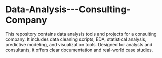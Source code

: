 # Data-Analysis---Consulting-Company
This repository contains data analysis tools and projects for a consulting company. It includes data cleaning scripts, EDA, statistical analysis, predictive modeling, and visualization tools. Designed for analysts and consultants, it offers clear documentation and real-world case studies.
